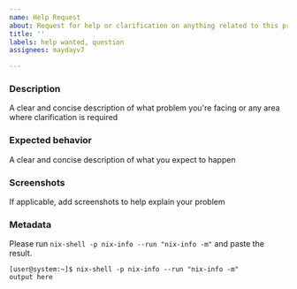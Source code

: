 ```yaml
---
name: Help Request
about: Request for help or clarification on anything related to this project
title: ''
labels: help wanted, question
assignees: maydayv7

---
```


### Description
A clear and concise description of what problem you're facing or any area where clarification is required

### Expected behavior
A clear and concise description of what you expect to happen

### Screenshots
If applicable, add screenshots to help explain your problem

### Metadata
Please run `nix-shell -p nix-info --run "nix-info -m"` and paste the result.

```console
[user@system:~]$ nix-shell -p nix-info --run "nix-info -m"
output here
```

